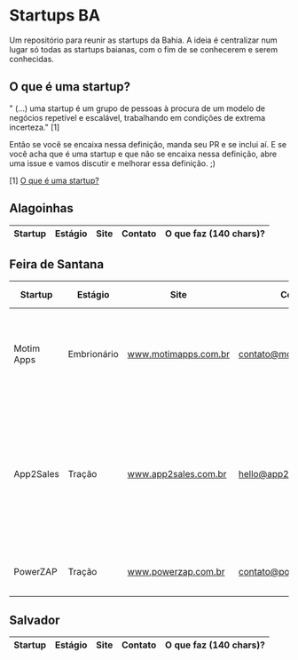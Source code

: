 # Startups BA
Um repositório para reunir as startups da Bahia. A ideia é centralizar num lugar só todas as startups baianas, com o fim de se
conhecerem e serem conhecidas. 

## O que é uma startup? 

" (...) uma startup é um grupo de pessoas à procura de um modelo de negócios repetível e escalável, 
trabalhando em condições de extrema incerteza." [1]

Então se você se encaixa nessa definição, manda seu PR e se inclui aí. 
E se você acha que é uma startup e que não se encaixa nessa definição, 
abre uma issue e vamos discutir e melhorar essa definição. ;)

[1] [O que é uma startup?](http://exame.abril.com.br/pme/o-que-e-uma-startup/)

## Alagoinhas
Startup | Estágio | Site | Contato | O que faz (140 chars)? |
 --- | --- | --- | --- | ---

## Feira de Santana
Startup | Estágio | Site | Contato | O que faz (140 chars)? |
 --- | --- | --- | --- | ---
 Motim Apps | Embrionário | www.motimapps.com.br | contato@motimapps.com.br | Nós somos bons em criar ótimos mobile e web apps com qualidade, transparência e velocidade.
 App2Sales | Tração | www.app2sales.com.br | hello@app2sales.com | Crie seu aplicativo em 10 minutos. É simples e divertido ter seu aplicativo. Alcance 100% da sua lista de contatos através de notificações. 
 PowerZAP | Tração | www.powerzap.com.br | contato@powerzap.com.br | Sistema para atendimento omni-channel.

## Salvador
Startup | Estágio | Site | Contato | O que faz (140 chars)? |
 --- | --- | --- | --- | ---
